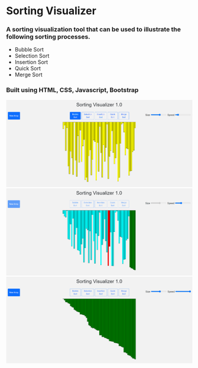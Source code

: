 # Sorting Visualizer
### A sorting visualization tool that can be used to illustrate the following sorting processes.
- Bubble Sort 
- Selection Sort
- Insertion Sort
- Quick Sort
- Merge Sort

### Built using HTML, CSS, Javascript, Bootstrap <br/>

<img src="images/image1.png"> <br/>
<img src="images/image2.png"> <br/>
<img src="images/image3.png"> <br/>